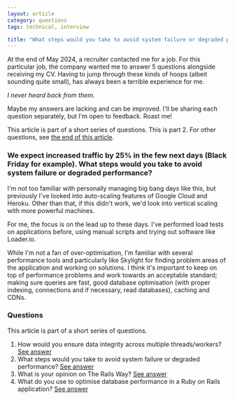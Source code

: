 ```yaml
---
layout: article
category: questions
tags: technical, interview

title: "What steps would you take to avoid system failure or degraded performance?"
---
```


At the end of May 2024, a recruiter contacted me for a job. For this particular job, the company wanted me to answer 5 questions alongside receiving my CV. Having to jump through these kinds of hoops (albeit sounding quite small), has always been a terrible experience for me.

_I never heard back from them._

Maybe my answers are lacking and can be improved. I'll be sharing each question separately, but I'm open to feedback. Roast me!

This article is part of a short series of questions. This is part 2. For other questions, see [the end of this article](#questions).

### We expect increased traffic by 25% in the few next days (Black Friday for example). What steps would you take to avoid system failure or degraded performance?

I'm not too familiar with personally managing big bang days like this, but previously I've looked into auto-scaling features of Google Cloud and Heroku. Other than that, if this didn't work, we'd look into vertical scaling with more powerful machines.

For me, the focus is on the lead up to these days. I've performed load tests on applications before, using manual scripts and trying out software like Loader.io.

While I'm not a fan of over-optimisation, I'm familiar with several performance tools and particularly like Skylight for finding problem areas of the application and working on solutions. I think it's important to keep on top of performance problems and work towards an acceptable standard; making sure queries are fast, good database optimisation (with proper indexing, connections and if necessary, read databases), caching and CDNs.

### Questions

This article is part of a short series of questions.

1. How would you ensure data integrity across multiple threads/workers? [See answer](https://craigpetterson.co.uk/questions/2025/02/19/data-integrity-across-threads.html)
2. What steps would you take to avoid system failure or degraded performance? [See answer](https://craigpetterson.co.uk/questions/2025/02/26/what-steps-would-you-take-to-avoid-degraded-performance.html)
3. What is your opinion on The Rails Way? [See answer](https://craigpetterson.co.uk/questions/2025/03/06/what-is-your-opinion-on-the-rails-way.html)
4. What do you use to optimise database performance in a Ruby on Rails application? [See answer](https://craigpetterson.co.uk/questions/2025/03/10/optimise-database-performance.html)
